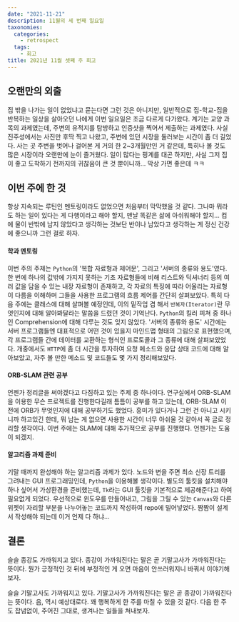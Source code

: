 ```yaml
---
date: "2021-11-21"
description: 11월의 세 번째 일요일
taxonomies:
  categories:
    - retrospect
  tags:
    - 회고
title: 2021년 11월 셋째 주 회고
---
```


## 오랜만의 외출

집 밖을 나가는 일이 없었냐고 묻는다면 그런 것은 아니지만, 일반적으로 집-학교-집을 반복하는 일상을 살아오던 나에게 이번 일요일은 조금 다르게 다가왔다. 계기는 교양 과목의 과제였는데, 주변의 유적지를 탐방하고 인증샷을 찍어서 제출하는 과제였다. 사실 진주성에서는 사진만 후딱 찍고 나왔고, 주변에 있던 시장을 둘러보는 시간이 좀 더 길었다. 사는 곳 주변을 벗어나 걸어본 게 거의 한 2~3개월만인 거 같은데, 특히나 볼 것도 많은 시장이라 오랜만에 눈이 즐거웠다. 일이 많다는 핑계를 대곤 하지만, 사실 그저 집이 좋고 도착하기 전까지의 귀찮음이 큰 것 뿐이니까... 막상 가면 좋은데 ㅋㅋ

<!-- more -->

## 이번 주에 한 것

항상 지속되는 루틴인 멘토링이라도 없었으면 처음부터 막막했을 것 같다. 그나마 뭐라도 하는 일이 있다는 게 다행이라고 해야 할지, 맨날 똑같은 삶에 아쉬워해야 할지... 컵에 물이 반밖에 남지 않았다고 생각하는 것보단 반이나 남았다고 생각하는 게 정신 건강에 좋으니까 그런 걸로 하자.

#### 학과 멘토링

이번 주의 주제는 `Python`의 '복합 자료형과 제어문', 그리고 '서버의 종류와 용도'였다. 한 번에 하나의 값밖에 가지지 못하는 기초 자료형들에 비해 리스트와 딕셔너리 등의 여러 값을 담을 수 있는 내장 자료형이 존재하고, 각 자료의 특징에 따라 어울리는 자료형이 다름을 이해하며 그들을 사용한 프로그램의 흐름 제어를 간단히 살펴보았다. 특히 다음 주에는 클래스에 대해 살펴볼 예정인데, 이의 밑작업 겸 해서 `반복자(Iterator)`란 무엇인지에 대해 알아봐달라는 말씀을 드렸던 것이 기억난다. `Python`의 킬러 피쳐 중 하나인 Comprehension에 대해 다루는 것도 잊지 않았다. '서버의 종류와 용도' 시간에는 서버 프로그램들엔 대표적으로 어떤 것이 있을지 마인드맵 형태의 그림으로 표현했으며, 각 프로그램들 간에 데이터를 교환하는 형식인 프로토콜과 그 종류에 대해 살펴보았었다. 개중에서도 `HTTP`에 좀 더 시간을 투자하여 요청 메소드와 응답 상태 코드에 대해 알아보았고, 자주 볼 만한 메소드 및 코드들도 몇 가지 정리해보았다.

#### ORB-SLAM 관련 공부

언젠가 정리글을 써야겠다고 다짐하고 있는 주제 중 하나이다. 연구실에서 ORB-SLAM을 이용한 무슨 프로젝트를 진행한다길래 틈틈이 공부를 하고 있는데, ORB-SLAM 이전에 ORB가 무엇인지에 대해 공부하기도 했었다. 흥미가 있다거나 그런 건 아니고 시키니까 하고있긴 한데, 뭐 남는 게 없으면 사용한 시간이 너무 아쉬울 것 같아서 꼭 글로 정리할 생각이다. 이번 주에는 SLAM에 대해 추가적으로 공부를 진행했다. 언젠가는 도움이 되겠지.

#### 알고리즘 과제 준비

기말 때까지 완성해야 하는 알고리즘 과제가 있다. 노드와 변을 주면 최소 신장 트리를 그려내는 GUI 프로그래밍인데, `Python`을 이용해볼 생각이다. 별도의 툴킷을 설치해야하나 싶어서 가상환경을 준비했는데, `Tk`라는 GUI 툴킷을 기본적으로 제공해준다고 하여 필요없게 되었다. 우선적으로 윈도우를 만들어내고, 그림을 그릴 수 있는 `Canvas`와 다른 위젯이 자리할 부분을 나누어놓는 코드까지 작성하여 repo에 밀어넣었다. 짬짬이 설계서 작성해야 되는데 이거 언제 다 하냐...

## 결론

슬슬 종강도 가까워지고 있다. 종강이 가까워진다는 말은 곧 기말고사가 가까워진다는 뜻이다. 뭔가 긍정적인 것 뒤에 부정적인 게 오면 마음이 안쓰러워지니 바꿔서 이야기해보자.

슬슬 기말고사도 가까워지고 있다. 기말고사가 가까워진다는 말은 곧 종강이 가까워진다는 뜻이다. 음, 역시 예상대로다. 꽤 행복하게 한 주를 마칠 수 있을 것 같다. 다음 한 주도 잡념없이, 주어진 그대로, 생겨나는 일들을 쳐내보자.
